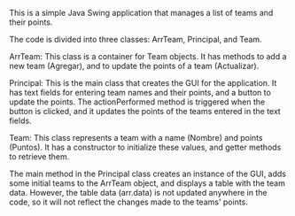 This is a simple Java Swing application that manages a list of teams and their points.

The code is divided into three classes: ArrTeam, Principal, and Team.

ArrTeam: This class is a container for Team objects. It has methods to add a new team (Agregar), and to update the points of a team (Actualizar).

Principal: This is the main class that creates the GUI for the application. It has text fields for entering team names and their points, and a button to update the points. The actionPerformed method is triggered when the button is clicked, and it updates the points of the teams entered in the text fields.

Team: This class represents a team with a name (Nombre) and points (Puntos). It has a constructor to initialize these values, and getter methods to retrieve them.

The main method in the Principal class creates an instance of the GUI, adds some initial teams to the ArrTeam object, and displays a table with the team data. However, the table data (arr.data) is not updated anywhere in the code, so it will not reflect the changes made to the teams' points.
